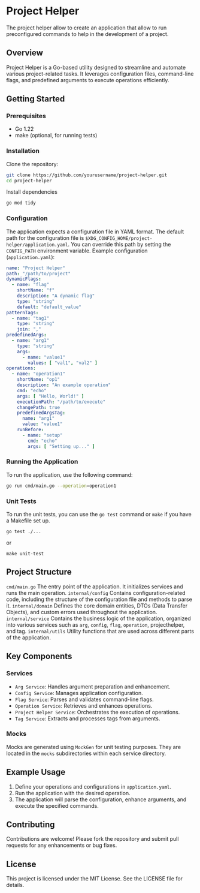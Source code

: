 # Project Helper

The project helper allow to create an application that allow to run preconfigured commands to help in the development of
a project.

## Overview

Project Helper is a Go-based utility designed to streamline and automate various project-related tasks. It leverages
configuration files, command-line flags, and predefined arguments to execute operations efficiently.

## Getting Started

### Prerequisites

* Go 1.22
* make (optional, for running tests)

### Installation

Clone the repository:

```bash
git clone https://github.com/yourusername/project-helper.git
cd project-helper
```

Install dependencies

```bash
go mod tidy
```

### Configuration

The application expects a configuration file in YAML format. The default path for the configuration file
is `$XDG_CONFIG_HOME/project-helper/application.yaml`. You can override this path by setting the `CONFIG_PATH`
environment variable.
Example configuration (`application.yaml`):

```yaml
name: "Project Helper"
path: "/path/to/project"
dynamicFlags:
  - name: "flag"
    shortName: "f"
    description: "A dynamic flag"
    type: "string"
    default: "default_value"
patternTags:
  - name: "tag1"
    type: "string"
    join: ","
predefinedArgs:
  - name: "arg1"
    type: "string"
    args:
      - name: "value1"
        values: [ "val1", "val2" ]
operations:
  - name: "operation1"
    shortName: "op1"
    description: "An example operation"
    cmd: "echo"
    args: [ "Hello, World!" ]
    executionPath: "/path/to/execute"
    changePath: true
    predefinedArgsTag:
      name: "arg1"
      value: "value1"
    runBefore:
      - name: "setup"
        cmd: "echo"
        args: [ "Setting up..." ]
```

### Running the Application

To run the application, use the following command:

```bash
go run cmd/main.go --operation=operation1
```

### Unit Tests

To run the unit tests, you can use the `go test` command or `make` if you have a Makefile set up.

```shell
go test ./...
```

or

```shell
make unit-test
```

## Project Structure

`cmd/main.go`
The entry point of the application. It initializes services and runs the main operation.
`internal/config`
Contains configuration-related code, including the structure of the configuration file and methods to parse it.
`internal/domain`
Defines the core domain entities, DTOs (Data Transfer Objects), and custom errors used throughout the application.
`internal/service`
Contains the business logic of the application, organized into various services such
as `arg`, `config`, `flag`, `operation`, projecthelper, and tag.
`internal/utils`
Utility functions that are used across different parts of the application.

## Key Components

### Services

* `Arg Service`: Handles argument preparation and enhancement.
* `Config Service`: Manages application configuration.
* `Flag Service`: Parses and validates command-line flags.
* `Operation Service`: Retrieves and enhances operations.
* `Project Helper Service`: Orchestrates the execution of operations.
* `Tag Service`: Extracts and processes tags from arguments.

### Mocks

Mocks are generated using `MockGen` for unit testing purposes. They are located in the `mocks` subdirectories within
each service directory.

## Example Usage

1. Define your operations and configurations in `application.yaml`.
2. Run the application with the desired operation.
3. The application will parse the configuration, enhance arguments, and execute the specified commands.

## Contributing

Contributions are welcome! Please fork the repository and submit pull requests for any enhancements or bug fixes.

## License

This project is licensed under the MIT License. See the LICENSE file for details.